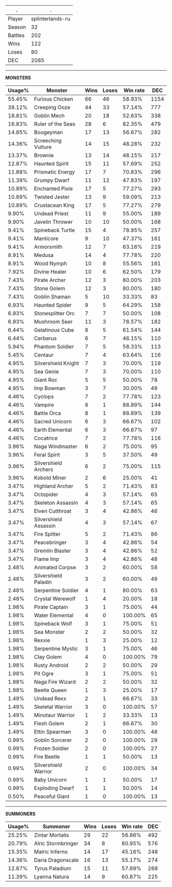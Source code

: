 .|.
|-|-
Player|splinterlands-ru
Season|32
Battles|202
Wins|122
Loses|80
DEC|2085

---
**MONSTERS**

Usage%|Monster|Wins|Loses|Win rate|DEC|
-|-|-|-|-|-|
55.45%|Furious Chicken|66|46|58.93%|1154|
38.12%|Creeping Ooze|44|33|57.14%|777|
18.81%|Goblin Mech|20|18|52.63%|338|
16.83%|Ruler of the Seas|28|6|82.35%|479|
14.85%|Boogeyman|17|13|56.67%|282|
14.36%|Screeching Vulture|14|15|48.28%|232|
13.37%|Brownie|13|14|48.15%|217|
12.87%|Haunted Spirit|15|11|57.69%|252|
11.88%|Prismatic Energy|17|7|70.83%|296|
11.39%|Grumpy Dwarf|11|12|47.83%|197|
10.89%|Enchanted Pixie|17|5|77.27%|293|
10.89%|Twisted Jester|13|9|59.09%|213|
10.89%|Crustacean King|17|5|77.27%|279|
9.90%|Undead Priest|11|9|55.00%|189|
9.90%|Javelin Thrower|10|10|50.00%|168|
9.41%|Spineback Turtle|15|4|78.95%|257|
9.41%|Manticore|9|10|47.37%|161|
9.41%|Armorsmith|12|7|63.16%|219|
8.91%|Medusa|14|4|77.78%|220|
8.91%|Wood Nymph|10|8|55.56%|161|
7.92%|Divine Healer|10|6|62.50%|179|
7.43%|Pirate Archer|12|3|80.00%|203|
7.43%|Stone Golem|12|3|80.00%|180|
7.43%|Goblin Shaman|5|10|33.33%|83|
6.93%|Haunted Spider|9|5|64.29%|158|
6.93%|Stonesplitter Orc|7|7|50.00%|108|
6.93%|Mushroom Seer|11|3|78.57%|182|
6.44%|Gelatinous Cube|8|5|61.54%|144|
6.44%|Cerberus|6|7|46.15%|110|
5.94%|Phantom Soldier|7|5|58.33%|113|
5.45%|Centaur|7|4|63.64%|116|
4.95%|Silvershield Knight|7|3|70.00%|119|
4.95%|Sea Genie|7|3|70.00%|110|
4.95%|Giant Roc|5|5|50.00%|78|
4.95%|Imp Bowman|3|7|30.00%|49|
4.46%|Cyclops|7|2|77.78%|123|
4.46%|Vampire|8|1|88.89%|144|
4.46%|Battle Orca|8|1|88.89%|139|
4.46%|Sacred Unicorn|6|3|66.67%|102|
4.46%|Earth Elemental|6|3|66.67%|97|
4.46%|Cocatrice|7|2|77.78%|116|
3.96%|Naga Windmaster|6|2|75.00%|95|
3.96%|Feral Spirit|3|5|37.50%|49|
3.96%|Silvershield Archers|6|2|75.00%|115|
3.96%|Kobold Miner|2|6|25.00%|41|
3.47%|Highland Archer|5|2|71.43%|83|
3.47%|Octopider|4|3|57.14%|65|
3.47%|Skeleton Assassin|4|3|57.14%|65|
3.47%|Elven Cutthroat|3|4|42.86%|46|
3.47%|Silvershield Assassin|4|3|57.14%|67|
3.47%|Fire Spitter|5|2|71.43%|86|
3.47%|Peacebringer|3|4|42.86%|54|
3.47%|Gremlin Blaster|3|4|42.86%|52|
3.47%|Flame Imp|3|4|42.86%|48|
2.48%|Animated Corpse|3|2|60.00%|58|
2.48%|Silvershield Paladin|3|2|60.00%|49|
2.48%|Serpentine Soldier|4|1|80.00%|63|
2.48%|Crystal Werewolf|1|4|20.00%|18|
1.98%|Pirate Captain|3|1|75.00%|44|
1.98%|Water Elemental|4|0|100.00%|65|
1.98%|Spineback Wolf|3|1|75.00%|51|
1.98%|Sea Monster|2|2|50.00%|32|
1.98%|Rexxie|1|3|25.00%|12|
1.98%|Serpentine Mystic|3|1|75.00%|46|
1.98%|Clay Golem|4|0|100.00%|79|
1.98%|Rusty Android|2|2|50.00%|29|
1.98%|Pit Ogre|3|1|75.00%|51|
1.98%|Naga Fire Wizard|2|2|50.00%|32|
1.98%|Beetle Queen|1|3|25.00%|17|
1.49%|Undead Rexx|2|1|66.67%|33|
1.49%|Skeletal Warrior|3|0|100.00%|57|
1.49%|Minotaur Warrior|1|2|33.33%|13|
1.49%|Flesh Golem|2|1|66.67%|30|
1.49%|Ettin Spearman|3|0|100.00%|48|
0.99%|Goblin Sorcerer|2|0|100.00%|29|
0.99%|Frozen Soldier|2|0|100.00%|27|
0.99%|Fire Beetle|1|1|50.00%|13|
0.99%|Silvershield Warrior|2|0|100.00%|34|
0.99%|Baby Unicorn|1|1|50.00%|17|
0.99%|Exploding Dwarf|1|1|50.00%|14|
0.50%|Peaceful Giant|1|0|100.00%|13|

---
**SUMMONERS**

Usage%|Summoner|Wins|Loses|Win rate|DEC|
-|-|-|-|-|-|
25.25%|Zintar Mortalis|29|22|56.86%|492|
20.79%|Alric Stormbringer|34|8|80.95%|576|
15.35%|Malric Inferno|14|17|45.16%|248|
14.36%|Daria Dragonscale|16|13|55.17%|274|
12.87%|Tyrus Paladium|15|11|57.69%|268|
11.39%|Lyanna Natura|14|9|60.87%|225|
